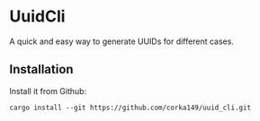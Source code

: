 # UuidCli

A quick and easy way to generate UUIDs for different cases.

## Installation

Install it from Github:
```
cargo install --git https://github.com/corka149/uuid_cli.git
```

